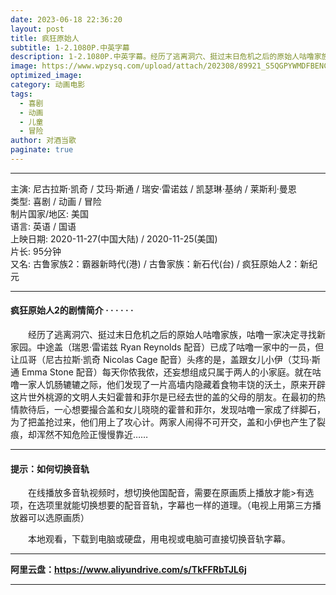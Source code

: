 ```yaml
---
date: 2023-06-18 22:36:20
layout: post
title: 疯狂原始人
subtitle: 1-2.1080P.中英字幕
description: 1-2.1080P.中英字幕。经历了逃离洞穴、挺过末日危机之后的原始人咕噜家族，咕噜一家决定寻找新家园。中途盖已成了咕噜一家中的一员，但让瓜哥头疼的是，盖跟女儿小伊每天你侬我侬，还妄想组成只属于两人的小家庭....
image: https://www.wpzysq.com/upload/attach/202308/89921_S5QGPYWMDFBENC3._webp
optimized_image: 
category: 动画电影
tags:
  - 喜剧
  - 动画
  - 儿童
  - 冒险
author: 对酒当歌
paginate: true
---
```


---

主演: 尼古拉斯·凯奇 / 艾玛·斯通 / 瑞安·雷诺兹 / 凯瑟琳·基纳 / 莱斯利·曼恩  
类型: 喜剧 / 动画 / 冒险  
制片国家/地区: 美国  
语言: 英语 / 国语  
上映日期: 2020-11-27(中国大陆) / 2020-11-25(美国)  
片长: 95分钟  
又名: 古鲁家族2：霸器新時代(港) / 古鲁家族：新石代(台) / 疯狂原始人2：新纪元  

---

#### 疯狂原始人2的剧情简介 · · · · · ·

　　经历了逃离洞穴、挺过末日危机之后的原始人咕噜家族，咕噜一家决定寻找新家园。中途盖（瑞恩·雷诺兹 Ryan Reynolds 配音）已成了咕噜一家中的一员，但让瓜哥（尼古拉斯·凯奇 Nicolas Cage 配音）头疼的是，盖跟女儿小伊（艾玛·斯通 Emma Stone 配音）每天你侬我侬，还妄想组成只属于两人的小家庭。就在咕噜一家人饥肠辘辘之际，他们发现了一片高墙内隐藏着食物丰饶的沃土，原来开辟这片世外桃源的文明人夫妇霍普和菲尔是已经去世的盖的父母的朋友。在最初的热情款待后，一心想要撮合盖和女儿晓晓的霍普和菲尔，发现咕噜一家成了绊脚石，为了把盖抢过来，他们用上了攻心计。两家人闹得不可开交，盖和小伊也产生了裂痕，却浑然不知危险正慢慢靠近……
  
---

#### 提示：如何切换音轨

　　在线播放多音轨视频时，想切换他国配音，需要在原画质上播放才能>有选项，在选项里就能切换想要的配音音轨，字幕也一样的道理。（电视上用第三方播放器可以选原画质）

　　本地观看，下载到电脑或硬盘，用电视或电脑可直接切换音轨字幕。

---

**阿里云盘：<https://www.aliyundrive.com/s/TkFFRbTJL6j>**

---
